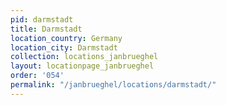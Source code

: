 ```yaml
---
pid: darmstadt
title: Darmstadt
location_country: Germany
location_city: Darmstadt
collection: locations_janbrueghel
layout: locationpage_janbrueghel
order: '054'
permalink: "/janbrueghel/locations/darmstadt/"
---
```

